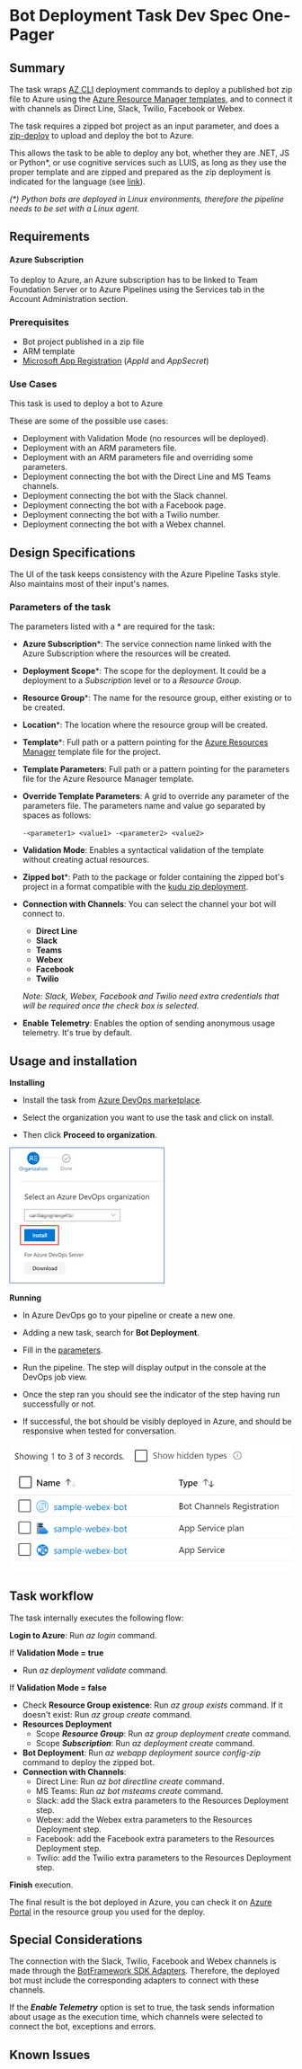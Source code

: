 # Bot Deployment Task Dev Spec One-Pager

## Summary

The task wraps [AZ CLI](https://docs.microsoft.com/en-us/cli/azure/?view=azure-cli-latest) deployment commands to deploy a published bot zip file to Azure using the [Azure Resource Manager templates](https://azure.microsoft.com/en-in/documentation/articles/resource-group-template-deploy/), and to connect it with channels as Direct Line, Slack, Twilio, Facebook or Webex.

The task requires a zipped bot project as an input parameter, and does a [zip-deploy](https://github.com/projectkudu/kudu/wiki/Deploying-from-a-zip-file-or-url) to upload and deploy the bot to Azure.

This allows the task to be able to deploy any bot, whether they are .NET, JS or Python*, or use cognitive services such as LUIS, as long as they use the proper template and are zipped and prepared as the zip deployment is indicated for the language (see [link](https://docs.microsoft.com/en-us/azure/bot-service/bot-builder-deploy-az-cli?view=azure-bot-service-4.0&tabs=csharp#5-prepare-your-code-for-deployment)).

_(*) Python bots are deployed in Linux environments, therefore the pipeline needs to be set with a Linux agent._

## Requirements

#### Azure Subscription

To deploy to Azure, an Azure subscription has to be linked to Team Foundation Server or to Azure Pipelines using the Services tab in the Account Administration section.

### Prerequisites

- Bot project published in a zip file
- ARM template
- [Microsoft App Registration](https://portal.azure.com/#blade/Microsoft_AAD_RegisteredApps/ApplicationsListBlade) (_AppId_ and _AppSecret_)

### Use Cases

This task is used to deploy a bot to Azure

These are some of the possible use cases:

- Deployment with Validation Mode (no resources will be deployed).
- Deployment with an ARM parameters file.
- Deployment with an ARM parameters file and overriding some parameters.
- Deployment connecting the bot with the Direct Line and MS Teams channels.
- Deployment connecting the bot with the Slack channel.
- Deployment connecting the bot with a Facebook page.
- Deployment connecting the bot with a Twilio number.
- Deployment connecting the bot with a Webex channel.

## Design Specifications

The UI of the task keeps consistency with the Azure Pipeline Tasks style. Also maintains most of their input's names.

### Parameters of the task

The parameters listed with a * are required for the task:

- **Azure Subscription***: The service connection name linked with the Azure Subscription where the resources will be created.

- **Deployment Scope***: The scope for the deployment. It could be a deployment to a *Subscription* level or to a *Resource Group*.

- **Resource Group***: The name for the resource group, either existing or to be created.

- **Location***: The location where the resource group will be created.

- **Template***: Full path or a pattern pointing for the [Azure Resources Manager](https://docs.microsoft.com/en-us/azure/azure-resource-manager/templates/) template file for the project.

- **Template Parameters**: Full path or a pattern pointing for the parameters file for the Azure Resource Manager template.

- **Override Template Parameters**: A grid to override any parameter of the parameters file. The parameters name and value go separated by spaces as follows:

  `-<parameter1> <value1> -<parameter2> <value2> `

- **Validation Mode**: Enables a syntactical validation of the template without creating actual resources.

- **Zipped bot***: Path to the package or folder containing the zipped bot's project in a format compatible with the [kudu zip deployment](https://docs.microsoft.com/en-us/azure/bot-service/bot-builder-deploy-az-cli?view=azure-bot-service-4.0&tabs=csharp#5-prepare-your-code-for-deployment).

- **Connection with Channels**: You can select the channel your bot will connect to.

  - **Direct Line**
  - **Slack**
  - **Teams**
  - **Webex**
  - **Facebook**
  - **Twilio**

  *Note: Slack, Webex, Facebook and Twilio need extra credentials that will be required once the check box is selected.*

- **Enable Telemetry**: Enables the option of sending anonymous usage telemetry. It's true by default.

## Usage and installation

**Installing**

- Install the task from [Azure DevOps marketplace](https://marketplace.visualstudio.com/items?itemName=Southworks-Pipelines-Test.bot-deployment).

- Select the organization you want to use the task and click on install. 

- Then click **Proceed to organization**.

![image-20200212170211974](./media/image-20200212170211974.png)

**Running**

- In Azure DevOps go to your pipeline or create a new one.
- Adding a new task, search for **Bot Deployment**.

- Fill in the [parameters](#parameters-of-the-task).
- Run the pipeline. The step will display output in the console at the DevOps job view.
- Once the step ran you should see the indicator of the step having run successfully or not.
- If successful, the bot should be visibly deployed in Azure, and should be responsive when tested for conversation.

![image-20200212165915140](./media/image-20200212165915140.png)

## Task workflow

The task internally executes the following flow:

**Login to Azure**: Run *az login* command.

If **Validation Mode = true**

- Run *az deployment validate* command.

If **Validation Mode = false**

- Check **Resource Group existence**: Run *az group exists* command. If it doesn't exist: Run *az group create* command.
- **Resources Deployment**
  - Scope ***Resource Group***: Run *az group deployment create* command.
  - Scope ***Subscription***: Run *az deployment create* command.
- **Bot Deployment**: Run *az webapp deployment source config-zip* command to deploy the zipped bot.
- **Connection with Channels**:
  - Direct Line: Run *az bot directline create* command.
  - MS Teams: Run *az bot msteams create* command.
  - Slack: add the Slack extra parameters to the Resources Deployment step.
  - Webex: add the Webex extra parameters to the Resources Deployment step.
  - Facebook: add the Facebook extra parameters to the Resources Deployment step.
  - Twilio: add the Twilio extra parameters to the Resources Deployment step.

**Finish** execution.

The final result is the bot deployed in Azure, you can check it on [Azure Portal](https://portal.azure.com/) in the resource group you used for the deploy.

## Special Considerations

The connection with the Slack, Twilio, Facebook and Webex channels is made through the [BotFramework SDK Adapters](https://github.com/microsoft/botbuilder-dotnet/tree/master/libraries/Adapters). Therefore, the deployed bot must include the corresponding adapters to connect with these channels.

If the **_Enable Telemetry_** option is set to true, the task sends information about usage as the execution time, which channels were selected to connect the bot, exceptions and errors. 

## Known Issues

